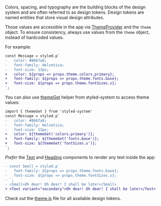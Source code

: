Colors, spacing, and typography are the building blocks of the design system and are often referred to as design tokens. Design tokens are named entities that store visual design attributes.

Those values are accessible in the app via [ThemeProvider](https://github.com/component-driven/component-driven-development/blob/master/src/Provider.js) and the `theme` object. To ensure consistency, always use values from the `theme` object, instead of hardcoded values.

For example:

```diff
const Message = styled.p`
-   color: #8667a8;
-   font-family: Helvetica;
-   font-size: 13px;
+   color: ${props => props.theme.colors.primary};
+   font-family: ${props => props.theme.fonts.base};
+   font-size: ${props => props.theme.fontSizes.s};
`;
```

You can also use [themeGet](https://jxnblk.com/styled-system/api#themeget) helper from styled-system to access theme values:

```diff
import { themeGet } from 'styled-system'
const Message = styled.p`
-   color: #8667a8;
-   font-family: Helvetica;
-   font-size: 13px;
+   color: ${themeGet('colors.primary')};
+   font-family: ${themeGet('fonts.base')};
+   font-size: ${themeGet('fontSizes.s')};
`;
```

_Prefer_ the [Text](#text) and [Heading](#heading) components to render any text inside the app:

```diff
- const Small = styled.p`
-   font-family: ${props => props.theme.fonts.base};
-   font-size: ${props => props.theme.fontSizes.s};
- `;
- <Small>Oh dear! Oh dear! I shall be late!</Small>
+ <Text variant="secondary">Oh dear! Oh dear! I shall be late!</Text>
```

Check out the [theme.js](https://github.com/component-driven/component-driven-development/blob/master/src/theme.js) file for all available design tokens.
